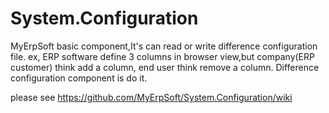 System.Configuration
====================

MyErpSoft basic component,It's can read or write difference configuration file.
ex, ERP software define 3 columns in browser view,but company(ERP customer) think add a column, end user think remove a column. Difference configuration component is do it.

please see https://github.com/MyErpSoft/System.Configuration/wiki

